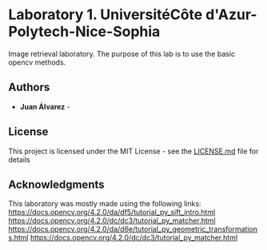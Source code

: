 # Laboratory 1. UniversitéCôte d'Azur-Polytech-Nice-Sophia

Image retrieval laboratory.
The purpose of this lab is to use the basic opencv methods. 



## Authors

* **Juan Álvarez** - 



## License

This project is licensed under the MIT License - see the [LICENSE.md](LICENSE.md) file for details

## Acknowledgments

This laboratory was mostly made using the following links:
https://docs.opencv.org/4.2.0/da/df5/tutorial_py_sift_intro.html
https://docs.opencv.org/4.2.0/dc/dc3/tutorial_py_matcher.html
https://docs.opencv.org/4.2.0/da/d6e/tutorial_py_geometric_transformations.html
https://docs.opencv.org/4.2.0/dc/dc3/tutorial_py_matcher.html

